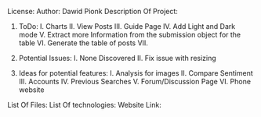 License:
Author: Dawid Pionk
Description Of Project:

1. ToDo:
    I.   Charts
    II.  View Posts
    III. Guide Page
    IV.  Add Light and Dark mode
    V.   Extract more Information from the submission object for the table
    VI.  Generate the table of posts
    VII. 
    
2. Potential Issues:
    I.  None Discovered
    II. Fix issue with resizing 

3. Ideas for potential features:
    I.      Analysis for images
    II.     Compare Sentiment
    III.    Accounts
    IV.     Previous Searches
    V.      Forum/Discussion Page
    VI.     Phone website

List Of Files:
List Of technologies:
Website Link: